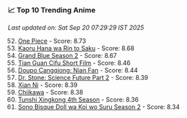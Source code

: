 ### 📈 Top 10 Trending Anime

*Last updated on: Sat Sep 20 07:29:29 IST 2025*

52. [One Piece](https://myanimelist.net/anime/21) - Score: 8.73
68. [Kaoru Hana wa Rin to Saku](https://myanimelist.net/anime/59845) - Score: 8.68
73. [Grand Blue Season 2](https://myanimelist.net/anime/59986) - Score: 8.67
168. [Tian Guan Cifu Short Film](https://myanimelist.net/anime/60988) - Score: 8.46
182. [Doupo Cangqiong: Nian Fan](https://myanimelist.net/anime/51039) - Score: 8.44
218. [Dr. Stone: Science Future Part 2](https://myanimelist.net/anime/61322) - Score: 8.39
214. [Xian Ni](https://myanimelist.net/anime/55809) - Score: 8.39
218. [Chiikawa](https://myanimelist.net/anime/50250) - Score: 8.38
243. [Tunshi Xingkong 4th Season](https://myanimelist.net/anime/56524) - Score: 8.36
260. [Sono Bisque Doll wa Koi wo Suru Season 2](https://myanimelist.net/anime/53065) - Score: 8.34
